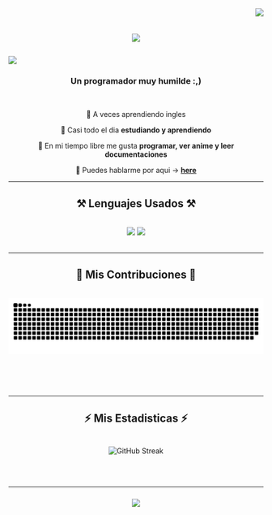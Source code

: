 <img align="right" src="https://visitor-badge.laobi.icu/badge?page_id=DariKawer.DariKawer" />

<h1 align="center">
    <img src="https://readme-typing-svg.herokuapp.com/?font=Righteous&size=35&center=true&vCenter=true&width=500&height=70&duration=4000&lines=Q+onda+papus!;+Yo+soy+Dari!;" />
</h1>

<img align="center" src="https://giphy.com/gifs/funny-cat-mlvseq9yvZhba" />

<h3 align="center">Un programador muy humilde :,)</h3>

<br/>

<div align="center">

 🤖 A veces aprendiendo ingles
 
 🔭 Casi todo el dia **estudiando y aprendiendo**
 
 🌱 En mi tiempo libre me gusta **programar, ver anime y leer documentaciones**

 💬 Puedes hablarme por aqui -> **[here](https://www.instagram.com/dari.kawer/)**
 
 </div>

 <hr/>
 
<h2 align="center">⚒️ Lenguajes Usados ⚒️</h2>
<br/>
<div align="center">
    <img src="https://skillicons.dev/icons?i=html,css,vscode,github,git,nodejs,python,javascript" />
    <img src="https://skillicons.dev/icons?i=mongodb,cpp,java,mysql" /><br>
</div>

<br/>
<hr/>

<div align="center">
  <h2>🐍 Mis Contribuciones 🐍</h2>
  <br>
  <img alt="snake eating my contributions" src="https://raw.githubusercontent.com/DariKawer/DariKawer/output/github-contribution-grid-snake.svg" />
  
  <br/><br/><br/>
</div>

<hr/>

<h2 align="center">⚡ Mis Estadisticas ⚡</h2>
<br>
<div align=center>
  <img src="https://streak-stats.demolab.com?user=DariKawer&theme=transparent&hide_border=true&locale=es&date_format=j%20M%5B%20Y%5D&card_width=550" alt="GitHub Streak"/>
  <br/>
</div>

<br/><br/>
<hr/>

<h3 align="center">
    <img src="https://readme-typing-svg.herokuapp.com/?font=Righteous&size=25&center=true&vCenter=true&width=500&height=70&duration=4000&lines=Gracias+por+visitar+papu!+✌️;+Chaos!;+Cuidate!;Y+recuerda+no+copiar+y+pegar+papu+B)">
</h3>

<br/>
